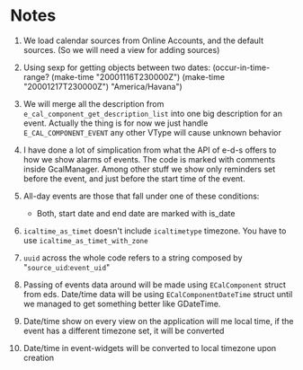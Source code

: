 Notes
======

1. We load calendar sources from Online Accounts, and the default sources.
   (So we will need a view for adding sources)

2. Using sexp for getting objects between two dates:
   (occur-in-time-range? (make-time "20001116T230000Z") (make-time "20001217T230000Z") "America/Havana")

3. We will merge all the description from `e_cal_component_get_description_list`
   into one big description for an event. Actually the thing is for now we just handle `E_CAL_COMPONENT_EVENT`
   any other VType will cause unknown behavior

4. I have done a lot of simplication from what the API of e-d-s offers to how we
   show alarms of events. The code is marked with comments inside GcalManager.
   Among other stuff we show only reminders set before the event, and just
   before the start time of the event.

5. All-day events are those that fall under one of these conditions:
   - Both, start date and end date are marked with is_date

6. `icaltime_as_timet` doesn't include `icaltimetype` timezone. You have to use `icaltime_as_timet_with_zone`

7. `uuid` across the whole code refers to a string composed by "`source_uid`:`event_uid`"

8. Passing of events data around will be made using `ECalComponent` struct from eds.
   Date/time data will be using `ECalComponentDateTime` struct until we managed to get something better like GDateTime.

9. Date/time show on every view on the application will me local time, if the event has a different timezone set, it will be converted

10. Date/time in event-widgets will be converted to local timezone upon creation
